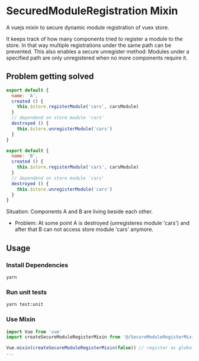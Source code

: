 # SecuredModuleRegistration Mixin
A vuejs mixin to secure dynamic module registration of vuex store.

It keeps track of how many components tried to register a module to the store. In that way multiple registrations under the same path can be prevented. This also enables a secure unregister method: 
Modules under a specified path are only unregistered when no more components require it.

## Problem getting solved
```javascript
export default {
  name: 'A',
  created () {
    this.$store.registerModule('cars', carsModule)
  }
  // dependend on store module 'cars'
  destroyed () {
    this.$store.unregisterModule('cars')
  }
}

export default { 
  name: 'B', 
  created () {
    this.$store.registerModule('cars', carsModule)
  }
  // dependend on store module 'cars'
  destroyed () {
    this.$store.unregisterModule('cars')
  }
}
```

Situation: Components A and B are living beside each other. 
* Problem: At some point A is destroyed (unregisteres module 'cars') and after that B can not access store module 'cars' anymore.

## Usage

### Install Dependencies
`yarn`

### Run unit tests
`yarn test:unit`

### Use Mixin
```javascript
import Vue from 'vue'
import createSecureModuleRegisterMixin from '@/SecureModuleRegisterMixin'

Vue.mixin(createSecureModuleRegisterMixin(false)) // register as global mixin
...
```
